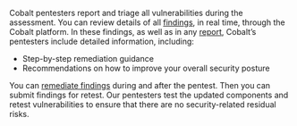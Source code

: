 Cobalt pentesters report and triage all vulnerabilities during the assessment. You
can review details of all [findings](/platform-deep-dive/pentests/findings/), in real time, through the Cobalt platform. In these findings, as well as in any [report](/platform-deep-dive/pentests/reports/), Cobalt’s pentesters include detailed information, including:

- Step-by-step remediation guidance
- Recommendations on how to improve your overall security posture


You can [remediate findings](/platform-deep-dive/pentests/findings/remediate-findings/) during and after the pentest. Then you can submit findings for retest. Our pentesters test the updated components and retest vulnerabilities to ensure that there are no security-related residual risks.
